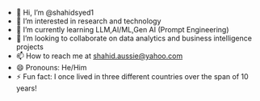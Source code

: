 - 👋 Hi, I’m @shahidsyed1
- 👀 I’m interested in research and technology
- 🌱 I’m currently learning LLM,AI/ML,Gen AI (Prompt Engineering)
- 💞️ I’m looking to collaborate on data analytics and business intelligence projects
- 📫 How to reach me at shahid.aussie@yahoo.com
- 😄 Pronouns: He/Him
- ⚡ Fun fact: I once lived in three different countries over the span of 10 years!

<!---
shahidsyed1/shahidsyed1 is a ✨ special ✨ repository because its `README.md` (this file) appears on your GitHub profile.
You can click the Preview link to take a look at your changes.
--->
